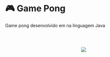 # 🎮 Game Pong

Game pong desenvolvido em na linguagem Java<p>
  
<br/>
<br/>

<p align="center">
  <img src="https://s9.gifyu.com/images/Peek-2021-09-24-03-40.gif" />
</p>
